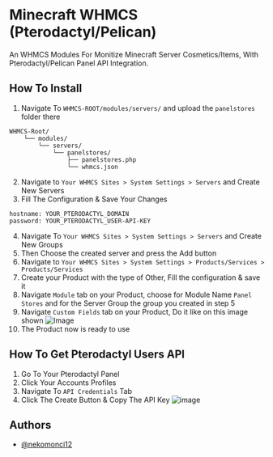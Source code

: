 
# Minecraft WHMCS (Pterodactyl/Pelican)
An WHMCS Modules For Monitize Minecraft Server Cosmetics/Items, With Pterodactyl/Pelican Panel API Integration.

## How To Install
1. Navigate To `WHMCS-ROOT/modules/servers/` and upload the `panelstores` folder there
```
WHMCS-Root/
    └── modules/
        └── servers/
            └── panelstores/
                ├── panelstores.php
                └── whmcs.json
```
2. Navigate to `Your WHMCS Sites > System Settings > Servers` and Create New Servers
3. Fill The Configuration & Save Your Changes
```
hostname: YOUR_PTERODACTYL_DOMAIN
password: YOUR_PTERODACTYL_USER-API-KEY
```
4. Navigate To `Your WHMCS Sites > System Settings > Servers` and Create New Groups
5. Then Choose the created server and press the Add button
6. Navigate to `Your WHMCS Sites > System Settings > Products/Services > Products/Services`
7. Create your Product with the type of Other, Fill the configuration & save it
8. Navigate `Module` tab on your Product, choose for Module Name `Panel Stores` and for the Server Group the group you created in step 5
9. Navigate `Custom Fields` tab on your Product, Do it like on this image shown
![Image](https://i.imgur.com/Ng6qlme.png)
10. The Product now is ready to use

## How To Get Pterodactyl Users API
1. Go To Your Pterodactyl Panel
2. Click Your Accounts Profiles
3. Navigate To `API Credentials` Tab
4. Click The Create Button & Copy The API Key
![image](https://i.imgur.com/KlgVpEH.png)

## Authors
- [@nekomonci12](https://www.github.com/nekomonci12)

